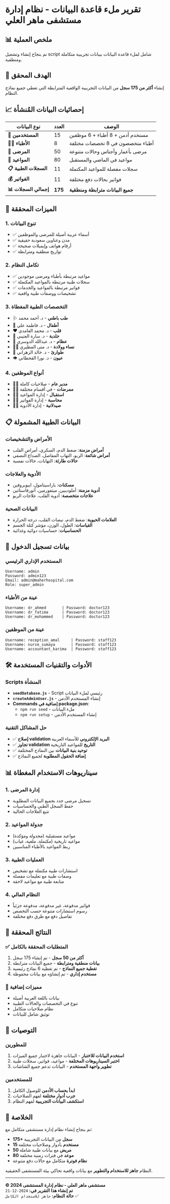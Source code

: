 # تقرير ملء قاعدة البيانات - نظام إدارة مستشفى ماهر العلي

## 📊 ملخص العملية

تم بنجاح إنشاء وتشغيل script شامل لملء قاعدة البيانات ببيانات تجريبية متكاملة ومنطقية.

## 🎯 الهدف المحقق

إنشاء **أكثر من 175 سجل** من البيانات التجريبية الواقعية المترابطة التي تغطي جميع نماذج النظام.

## 📈 إحصائيات البيانات المُنشأة

| نوع البيانات          | العدد   | الوصف                             |
| --------------------- | ------- | --------------------------------- |
| **👤 المستخدمين**     | 15      | مستخدم أدمن + 8 أطباء + 6 موظفين  |
| **👨‍⚕️ الأطباء**        | 8       | أطباء متخصصون في 8 تخصصات مختلفة  |
| **🏥 المرضى**         | 50      | مرضى بأعمار وأجناس وحالات متنوعة  |
| **📅 المواعيد**       | 80      | مواعيد في الماضي والمستقبل        |
| **📋 السجلات الطبية** | 11      | سجلات مفصلة للمواعيد المكتملة     |
| **💰 الفواتير**       | 11      | فواتير بحالات دفع مختلفة          |
| **📊 إجمالي السجلات** | **175** | **جميع البيانات مترابطة ومنطقية** |

## 🔧 الميزات المحققة

### 1. **تنوع البيانات**

- ✅ أسماء عربية أصيلة للمرضى والموظفين
- ✅ مدن وعناوين سعودية حقيقية
- ✅ أرقام هواتف وإيميلات صحيحة
- ✅ تواريخ منطقية ومترابطة

### 2. **تكامل النظام**

- ✅ مواعيد مرتبطة بأطباء ومرضى موجودين
- ✅ سجلات طبية مرتبطة بالمواعيد المكتملة
- ✅ فواتير مرتبطة بالمواعيد والخدمات
- ✅ تشخيصات ووصفات طبية واقعية

### 3. **التخصصات الطبية المغطاة**

- 🩺 **طب باطني** - د. أحمد محمد
- 👶 **أطفال** - د. فاطمة علي
- ❤️ **قلب** - د. محمد الغامدي
- 🧴 **جلدية** - د. سارة العتيبي
- 🦴 **عظام** - د. عبدالله الدوسري
- 👩‍⚕️ **نساء وولادة** - د. منى المطيري
- 🚨 **طوارئ** - د. خالد الزهراني
- 👁️ **عيون** - د. نورا القحطاني

### 4. **أنواع الموظفين**

- 👨‍💼 **مدير عام** - صلاحيات كاملة
- 👩‍⚕️ **ممرضات** - في أقسام مختلفة
- 👩‍💻 **استقبال** - إدارة المواعيد
- 👩‍💼 **محاسبة** - إدارة الفواتير
- 👩‍🔬 **صيدلانية** - إدارة الأدوية

## 📋 البيانات الطبية المشمولة

### الأمراض والتشخيصات

- **أمراض مزمنة**: ضغط الدم، السكري، أمراض القلب
- **أمراض شائعة**: الربو، التهاب المفاصل، الصداع النصفي
- **حالات طارئة**: التهابات، حالات نفسية

### الأدوية والعلاجات

- **مسكنات**: باراسيتامول، ايبوبروفين
- **أدوية مزمنة**: أملوديبين، ميتفورمين، أتورفاستاتين
- **علاجات متخصصة**: أدوية القلب، علاجات الربو

### البيانات الصحية

- **العلامات الحيوية**: ضغط الدم، نبضات القلب، درجة الحرارة
- **القياسات**: الطول، الوزن، مؤشر كتلة الجسم
- **الحساسيات**: حساسيات دوائية وغذائية

## 🔑 بيانات تسجيل الدخول

### المستخدم الإداري الرئيسي

```
Username: admin
Password: admin123
Email: admin@maherhospital.com
Role: super_admin
```

### عينة من الأطباء

```
Username: dr_ahmed       | Password: doctor123
Username: dr_fatima      | Password: doctor123
Username: dr_mohammed    | Password: doctor123
```

### عينة من الموظفين

```
Username: reception_amal     | Password: staff123
Username: nurse_sumaya       | Password: staff123
Username: accountant_karima  | Password: staff123
```

## 🛠️ الأدوات والتقنيات المستخدمة

### Scripts المنشأة

- **`seedDatabase.js`** - Script رئيسي لملء البيانات
- **`createAdminUser.js`** - إنشاء المستخدم الأدمن
- **Commands إضافية في package.json**:
  - `npm run seed` - ملء البيانات
  - `npm run setup` - إنشاء المستخدم الأدمن

### حل المشاكل التقنية

- ✅ **إصلاح validation البريد الإلكتروني** للأسماء العربية
- ✅ **تجاوز validation التاريخ** للمواعيد التاريخية
- ✅ **توحيد بنية البيانات** بين النماذج المختلفة
- ✅ **إضافة الحقول المطلوبة** لجميع النماذج

## 📊 سيناريوهات الاستخدام المغطاة

### 1. **إدارة المرضى**

- تسجيل مرضى جدد بجميع البيانات المطلوبة
- حفظ السجل الطبي والحساسيات
- تتبع العلاجات الحالية

### 2. **جدولة المواعيد**

- مواعيد مستقبلية (مجدولة ومؤكدة)
- مواعيد تاريخية (مكتملة، ملغية، غياب)
- ربط المواعيد بالأطباء المناسبين

### 3. **العمليات الطبية**

- استشارات طبية مكتملة مع تشخيص
- وصفات طبية مع تعليمات مفصلة
- متابعة طبية مع مواعيد لاحقة

### 4. **النظام المالي**

- فواتير مدفوعة، غير مدفوعة، مدفوعة جزئياً
- رسوم استشارات متنوعة حسب التخصص
- تفاصيل دفع مع طرق دفع مختلفة

## 🎯 النتائج المحققة

### ✅ **المتطلبات المحققة بالكامل**

1. **أكثر من 50 سجل** - تم إنشاء 175 سجل
2. **بيانات منطقية ومترابطة** - جميع البيانات مترابطة
3. **تغطية جميع النماذج** - تم تغطية 6 نماذج رئيسية
4. **مستخدم إداري** - تم إنشاؤه مع بيانات محفوظة

### 🚀 **مميزات إضافية**

- بيانات باللغة العربية أصيلة
- تنوع في التخصصات والحالات الطبية
- نظام صلاحيات متكامل
- توثيق شامل للبيانات

## 📝 التوصيات

### للمطورين

1. **استخدم البيانات للاختبار** - البيانات جاهزة لاختبار جميع الميزات
2. **اختبر السيناريوهات المختلفة** - مواعيد، فواتير، سجلات طبية
3. **تطوير واجهة المستخدم** - البيانات تدعم جميع الشاشات

### للمستخدمين

1. **ابدأ بحساب الأدمن** للوصول الكامل
2. **جرب أدوار مختلفة** لفهم الصلاحيات
3. **استكشف البيانات التجريبية** لفهم النظام

## 🎉 الخلاصة

تم بنجاح إنشاء نظام إدارة مستشفى متكامل مع:

- **175+ سجل** من البيانات التجريبية
- **15 مستخدم** بأدوار وصلاحيات مختلفة
- **50 مريض** مع بيانات طبية شاملة
- **80 موعد** في فترات زمنية مختلفة
- **نظام فوترة** متكامل مع حالات دفع متنوعة

النظام **جاهز للاستخدام والتطوير** مع بيانات واقعية تحاكي بيئة المستشفى الحقيقية.

---

**© 2024 مستشفى ماهر العلي - نظام إدارة المستشفى**  
**تم إنشاء هذا التقرير في:** `2024-12-21`  
**حالة النظام:** `جاهز للاستخدام الكامل` ✅
